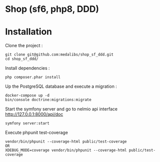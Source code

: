 <h1> Shop (sf6, php8, DDD) </h1>

# Installation 

Clone the project : 

```
git clone git@github.com:medalibs/shop_sf_ddd.git
cd shop_sf_ddd/
```
Install dependencies :

```
php composer.phar install
```
Up the PostgreSQL database and execute a migration :
```
docker-compose up -d
bin/console doctrine:migrations:migrate
```

Start the symfony server  and go to nelmio api interface http://127.0.0.1:8000/api/doc
```
symfony server:start
```

Execute phpunit test-coverage
```
vendor/bin/phpunit --coverage-html public/test-coverage
OR
XDEBUG_MODE=coverage vendor/bin/phpunit --coverage-html public/test-coverage
```









